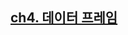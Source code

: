 ## [ch4. 데이터 프레임](https://spangled-mass-c83.notion.site/2-ch-4-1106374aaa7280368736ecbc672a9141?pvs=4)
